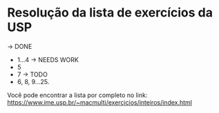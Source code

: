 # Resolução da lista de exercícios da USP
-> DONE
- 1...4
-> NEEDS WORK
- 5
- 7
-> TODO
- 6, 8, 9...25.

Você pode encontrar a lista por completo no link: https://www.ime.usp.br/~macmulti/exercicios/inteiros/index.html
